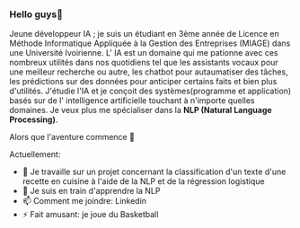 ### Hello guys👋


Jeune développeur IA ; je suis un étudiant en 3ème année de Licence en Méthode Informatique Appliquée à la Gestion des Entreprises (MIAGE) dans une Université Ivoirienne.
L' IA est un domaine qui me pationne avec ces nombreux utilités dans nos quotidiens tel que les assistants vocaux pour une meilleur recherche ou autre, les chatbot pour autaumatiser des tâches, les prédictions sur des données pour anticiper certains faits et bien plus d'utilités.
J'étudie l'IA et je conçoit des systèmes(programme et application) basés sur de l' intelligence artificielle touchant à n'importe quelles domaines.
Je veux plus me spécialiser dans la **NLP (Natural Language Processing)**. 

Alors que l'aventure commence 🤩

Actuellement:

- 🔭 Je travaille sur un projet concernant la classification d'un texte d'une recette en cuisine à l'aide de la NLP et de la régression logistique
- 🌱 Je suis en train d'apprendre la NLP
- 📫 Comment me joindre: Linkedin
- ⚡ Fait amusant: je joue du Basketball

